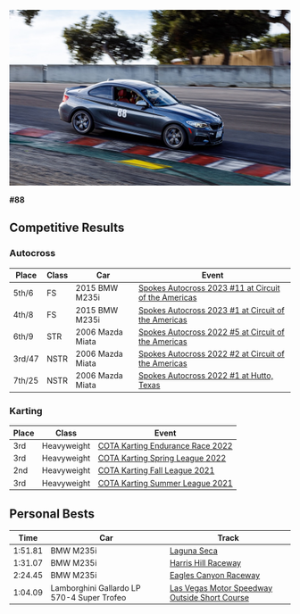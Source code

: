 ![Racing](/assets/images/racing.jpg)

**#88**

## Competitive Results

### Autocross

| Place | Class | Car | Event |
|-------|-------|-----|-------|
| 5th/6 | FS | 2015 BMW M235i | [Spokes Autocross 2023 #11 at Circuit of the Americas](https://www.youtube.com/watch?v=dbq5YmRK8uc) |
| 4th/8 | FS | 2015 BMW M235i | [Spokes Autocross 2023 #1 at Circuit of the Americas](https://www.youtube.com/watch?v=lrYkOy3d5e4&t=180s) |
| 6th/9 | STR | 2006 Mazda Miata | [Spokes Autocross 2022 #5 at Circuit of the Americas](https://www.youtube.com/watch?v=9yHiq3Stjhk) |
| 3rd/47 | NSTR | 2006 Mazda Miata | [Spokes Autocross 2022 #2 at Circuit of the Americas](https://www.youtube.com/watch?v=nsUCJz0uHlc) |
| 7th/25 | NSTR | 2006 Mazda Miata | [Spokes Autocross 2022 #1 at Hutto, Texas](https://www.youtube.com/watch?v=dZJZB_vTlR8) |

### Karting

| Place | Class | Event |
|-------|-------|-------|
| 3rd | Heavyweight | [COTA Karting Endurance Race 2022](https://www.youtube.com/watch?v=InAYuCf4yA4) |
| 3rd | Heavyweight | [COTA Karting Spring League 2022](https://www.youtube.com/watch?v=q_qBtK_ZyA0&list=PLBFRpq3knxCLXptga__abtNahu7Pvtrzz) |
| 2nd | Heavyweight | [COTA Karting Fall League 2021](https://www.youtube.com/watch?v=ex_DCAO5hTg&list=PLBFRpq3knxCIsAOP97A7Ow7u39QOkhZfF) |
| 3rd | Heavyweight | [COTA Karting Summer League 2021](https://www.youtube.com/watch?v=LLW-j7ys0HE&list=PLBFRpq3knxCJIBJJGSex-YmICr0aAobV2) |


## Personal Bests

| Time | Car | Track |
|------|-----|-------|
| 1:51.81 | BMW M235i | [Laguna Seca](https://www.youtube.com/watch?v=2CeZx0QDLy8) |
| 1:31.07 | BMW M235i | [Harris Hill Raceway](https://www.youtube.com/watch?v=7CT_sJ8GK_k) |
| 2:24.45 | BMW M235i | [Eagles Canyon Raceway](https://www.youtube.com/watch?v=Ojc16QPSUVg) |
| 1:04.09 | Lamborghini Gallardo LP 570-4 Super Trofeo | [Las Vegas Motor Speedway Outside Short Course](https://www.youtube.com/watch?v=CP7HVlMlAlM) |